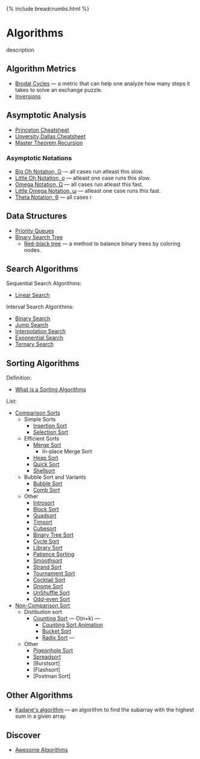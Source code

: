 {% include breadcrumbs.html %}

# Algorithms

description

## Algorithm Metrics

- [Brodal Cycles](https://nicklas.xyz/dm507f20/uge6/uge6.html) — a metric that can help one analyze how many steps it takes to solve an exchange puzzle.
- [Inversions](https://en.wikipedia.org/wiki/Inversion_(discrete_mathematics))

## Asymptotic Analysis

- [Princeton Cheatsheet](https://algs4.cs.princeton.edu/cheatsheet/)
- [Unversity Dallas Cheatsheet](https://personal.utdallas.edu/~chandra/documents/4349/cheat.pdf)
- [Master Theorem Recursion](https://en.wikipedia.org/wiki/Master_theorem_(analysis_of_algorithms))

### Asymptotic Notations

- [Big Oh Notation, Ο](https://www2.cs.arizona.edu/classes/cs345/summer14/files/bigO.pdf) — all cases run atleast this slow.
- [Little Oh Notation, o](https://www2.cs.arizona.edu/classes/cs345/summer14/files/bigO.pdf) — atleast one case runs this slow.
- [Omega Notation, Ω](https://www2.cs.arizona.edu/classes/cs345/summer14/files/bigO.pdf) — all cases run atleast this fast.
- [Little Omega Notation, ω](https://www2.cs.arizona.edu/classes/cs345/summer14/files/bigO.pdf) — atleast one case runs this fast.
- [Theta Notation, θ](https://www2.cs.arizona.edu/classes/cs345/summer14/files/bigO.pdf) — all cases r

## Data Structures

- [Priority Queues](https://en.wikipedia.org/wiki/Priority_queue)
- [Binary Search Tree](https://en.wikipedia.org/wiki/Binary_search_tree)
  - [Red-black tree](https://en.wikipedia.org/wiki/Red–black_tree) — a method to balance binary trees by coloring nodes.

## Search Algorithms

Sequential Search Algorithms:

- [Linear Search](https://www.geeksforgeeks.org/linear-search/)

Interval Search Algorithms:

- [Binary Search](https://www.geeksforgeeks.org/binary-search/)
- [Jump Search](https://www.geeksforgeeks.org/jump-search/)
- [Interpolation Search](https://www.geeksforgeeks.org/interpolation-search/)
- [Exponential Search](https://www.geeksforgeeks.org/exponential-search/)
- [Ternary Search](https://www.geeksforgeeks.org/ternary-search/)

## Sorting Algorithms

Definition:

- [What is a Sorting Algorithms](https://en.wikipedia.org/wiki/Sorting_algorithm)

List:

- [Comparison Sorts](https://en.wikipedia.org/wiki/Comparison_sort)
  - Simple Sorts
    - [Insertion Sort](https://en.wikipedia.org/wiki/Insertion_sort)
    - [Selection Sort](https://en.wikipedia.org/wiki/Selection_sort)
  - Efficient Sorts
    - [Merge Sort](https://en.wikipedia.org/wiki/Merge_sort)
      - In-place Merge Sort
    - [Heap Sort](https://en.wikipedia.org/wiki/Heapsort)
    - [Quick Sort](https://en.wikipedia.org/wiki/Quicksort)
    - [Shellsort](https://en.wikipedia.org/wiki/Shellsort)
  - Bubble Sort and Variants
    - [Bubble Sort](https://en.wikipedia.org/wiki/Bubble_sort)
    - [Comb Sort](https://en.wikipedia.org/wiki/Comb_sort)
  - Other
    - [Introsort](https://en.wikipedia.org/wiki/Introsort)
    - [Block Sort](https://en.wikipedia.org/wiki/Block_sort)
    - [Quadsort](https://github.com/scandum/quadsort)
    - [Timsort](https://en.wikipedia.org/wiki/Timsort)
    - [Cubesort](https://en.wikipedia.org/wiki/Cubesort)
    - [Binary Tree Sort](https://en.wikipedia.org/wiki/Tree_sort)
    - [Cycle Sort](https://en.wikipedia.org/wiki/Cycle_sort)
    - [Library Sort](https://en.wikipedia.org/wiki/Library_sort)
    - [Patience Sorting](https://en.wikipedia.org/wiki/Patience_sorting)
    - [Smoothsort](https://en.wikipedia.org/wiki/Smoothsort)
    - [Strand Sort](https://en.wikipedia.org/wiki/Strand_sort)
    - [Tournament Sort](https://en.wikipedia.org/wiki/Tournament_sort)
    - [Cocktail Sort](https://en.wikipedia.org/wiki/Cocktail_shaker_sort)
    - [Gnome Sort](https://en.wikipedia.org/wiki/Gnome_sort)
    - [UnShuffle Sort](https://xlinux.nist.gov/dads/HTML/unshufflsort.html)
    - [Odd-even Sort](https://en.wikipedia.org/wiki/Odd–even_sort)
- [Non-Comparison Sort](https://en.wikipedia.org/wiki/Sorting_algorithm#Non-comparison_sorts)
  - Distibution sort
    - [Counting Sort](https://en.wikipedia.org/wiki/Counting_sort) — O(n+k) —
      - [Counting Sort Animation](http://www.cs.miami.edu/home/burt/learning/Csc517.091/workbook/countingsort.html)
      - [Bucket Sort](https://en.wikipedia.org/wiki/Bucket_sort)
      - [Radix Sort](https://en.wikipedia.org/wiki/Radix_sort) —
  - Other
    - [Pigeonhole Sort](https://en.wikipedia.org/wiki/Pigeonhole_sort)
    - [Spreadsort](https://en.wikipedia.org/wiki/Spreadsort)
    - [Burstsort]
    - [Flashsort]
    - [Postman Sort]

## Other Algorithms

- [Kadane's algorithm](https://en.wikipedia.org/wiki/Maximum_subarray_problem#Kadane's_algorithm) — an algorithm to find the subarray with the highest sum in a given array.

## Discover

- [Awesome Algorithms](https://github.com/tayllan/awesome-algorithms#readme)
